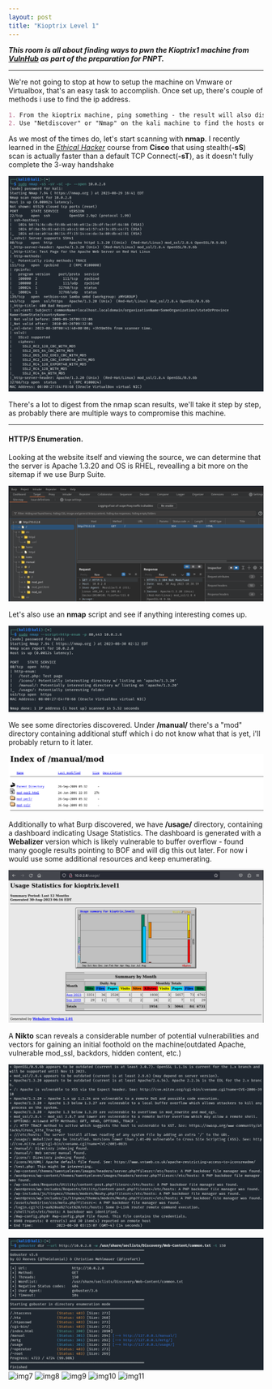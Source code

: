```yaml
---
layout: post
title: "Kioptrix Level 1"
---
```




***This room is all about finding ways to pwn the Kioptrix1 machine from [VulnHub](https://www.vulnhub.com/entry/kioptrix-level-1-1,22/) as part of the preparation for PNPT.***


---------------------


We're not going to stop at how to setup the machine on Vmware or Virtualbox, that's an easy task to accomplish. Once set up, there's couple of methods i use to find the ip address. 
```markdown 
1. From the kioptrix machine, ping something - the result will also display the local machine IP.
2. Use "Netdiscover" or "Nmap" on the kali machine to find the hosts on the local network and determine which one is Kioptrix. 
``` 
As we most of the times do, let's start scanning with **nmap**.   I recently learned in the [*Ethical Hacker*](https://skillsforall.com/course/ethical-hacker?courseLang=en-US) course from **Cisco** that using stealth(**-sS**) scan is actually faster than a default TCP Connect(**-sT**), as it doesn't fully complete the 3-way handshake

![img1](/assets/images/kioptrix1/img1.png)

There's a lot to digest from the nmap scan results, we'll take it step by step, as probably there are multiple ways to compromise this machine.

---

#### HTTP/S Enumeration. 


Looking at the website itself and viewing the source, we can determine that the server is Apache 1.3.20 and OS is RHEL, revealling a bit more on the sitemap if we use Burp Suite.

![img1](/assets/images/kioptrix1/img1.1.png)


Let's also use an **nmap** script and see if anything interesting comes up.


![img2](/assets/images/kioptrix1/img2.png)

We see some directories discovered. Under **/manual/** there's a "mod" directory containing additional stuff which i do not know what that is yet, i'll probably return to it later.


![img3](/assets/images/kioptrix1/img3.png)

Additionally to what Burp discovered, we have **/usage/** directory, containing a dashboard indicating Usage Statistics. The dashboard is generated with a **Webalizer** version which is likely vulnerable to buffer overflow - found many google results pointing to BOF and will dig this out later. For now i would use some additional resources and keep enumerating.

![img4](/assets/images/kioptrix1/img4.png)


A **Nikto** scan reveals a considerable number of potential vulnerabilities and vectors for gaining an initial foothold on the machine(outdated Apache, vulnerable mod_ssl, backdors, hidden content, etc.)



![img5](/assets/images/kioptrix1/img5.png)




![img6](/assets/images/kioptrix1/img6.png)
![img7](/assets/images/kioptrix1/img7.png)
![img8](/assets/images/kioptrix1/img8.png)
![img9](/assets/images/kioptrix1/img9.png)
![img10](/assets/images/kioptrix1/img10.png)
![img11](/assets/images/kioptrix1/img11.png)